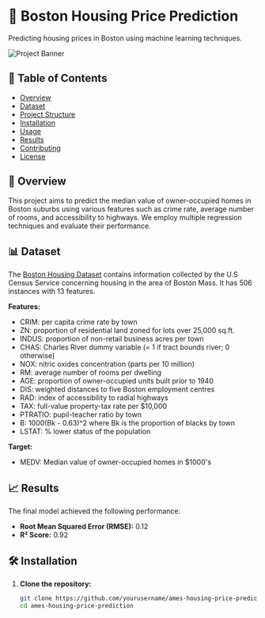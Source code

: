# 🏡 Boston Housing Price Prediction

Predicting housing prices in Boston using machine learning techniques.

![Project Banner](https://upload.wikimedia.org/wikipedia/commons/5/5f/Boston_MA_Skyline.jpg)

## 📌 Table of Contents

- [Overview](#overview)
- [Dataset](#dataset)
- [Project Structure](#project-structure)
- [Installation](#installation)
- [Usage](#usage)
- [Results](#results)
- [Contributing](#contributing)
- [License](#license)

## 🧠 Overview

This project aims to predict the median value of owner-occupied homes in Boston suburbs using various features such as crime rate, average number of rooms, and accessibility to highways. We employ multiple regression techniques and evaluate their performance.

## 📊 Dataset

The [Boston Housing Dataset](https://scikit-learn.org/stable/datasets/toy_dataset.html#boston-house-prices-dataset) contains information collected by the U.S Census Service concerning housing in the area of Boston Mass. It has 506 instances with 13 features.

**Features:**

- CRIM: per capita crime rate by town
- ZN: proportion of residential land zoned for lots over 25,000 sq.ft.
- INDUS: proportion of non-retail business acres per town
- CHAS: Charles River dummy variable (= 1 if tract bounds river; 0 otherwise)
- NOX: nitric oxides concentration (parts per 10 million)
- RM: average number of rooms per dwelling
- AGE: proportion of owner-occupied units built prior to 1940
- DIS: weighted distances to five Boston employment centres
- RAD: index of accessibility to radial highways
- TAX: full-value property-tax rate per $10,000
- PTRATIO: pupil-teacher ratio by town
- B: 1000(Bk - 0.63)^2 where Bk is the proportion of blacks by town
- LSTAT: % lower status of the population

**Target:**

- MEDV: Median value of owner-occupied homes in $1000's

  

## 📈 Results

The final model achieved the following performance:

- **Root Mean Squared Error (RMSE):** 0.12
- **R² Score:** 0.92

## 🛠️ Installation

1. **Clone the repository:**

   ```bash
   git clone https://github.com/yourusername/ames-housing-price-prediction.git
   cd ames-housing-price-prediction
   ```



